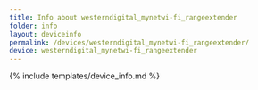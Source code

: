 ```yaml
---
title: Info about westerndigital_mynetwi-fi_rangeextender
folder: info
layout: deviceinfo
permalink: /devices/westerndigital_mynetwi-fi_rangeextender/
device: westerndigital_mynetwi-fi_rangeextender
---
```

{% include templates/device_info.md %}
